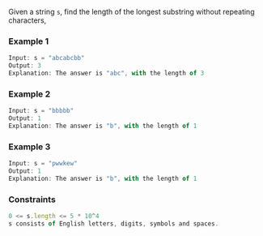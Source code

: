 Given a string `s`, find the length of the longest substring without repeating characters,

### Example 1

```js
Input: s = "abcabcbb"
Output: 3
Explanation: The answer is "abc", with the length of 3
```

### Example 2

```js
Input: s = "bbbbb"
Output: 1
Explanation: The answer is "b", with the length of 1
```

### Example 3

```js
Input: s = "pwwkew"
Output: 1
Explanation: The answer is "b", with the length of 1
```

### Constraints

```js
0 <= s.length <= 5 * 10^4
s consists of English letters, digits, symbols and spaces.
```
